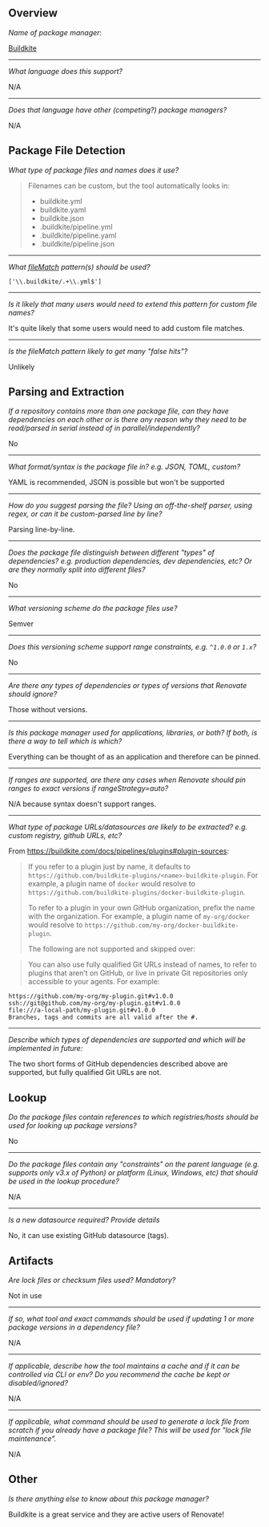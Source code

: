 ## Overview

*Name of package manager*: 

[Buildkite](https://buildkite.com/docs/pipelines/plugins)

---

*What language does this support?*

N/A

---

*Does that language have other (competing?) package managers?* 

N/A

## Package File Detection

*What type of package files and names does it use?* 

> Filenames can be custom, but the tool automatically looks in:
>
>   - buildkite.yml
>   - buildkite.yaml
>   - buildkite.json
>   - .buildkite/pipeline.yml
>   - .buildkite/pipeline.yaml
>   - .buildkite/pipeline.json

---

*What [fileMatch](https://renovatebot.com/docs/configuration-options/#filematch) pattern(s) should be used?* 

`['\\.buildkite/.+\\.yml$']`

---

*Is it likely that many users would need to extend this pattern for custom file names?*

It's quite likely that some users would need to add custom file matches.

---

*Is the fileMatch pattern likely to get many "false hits"?*

Unlikely

## Parsing and Extraction

*If a repository contains more than one package file, can they have dependencies on each other or is there any reason why they need to be read/parsed in serial instead of in parallel/independently?*

No

---

*What format/syntax is the package file in? e.g. JSON, TOML, custom?*

YAML is recommended, JSON is possible but won't be supported

---

*How do you suggest parsing the file? Using an off-the-shelf parser, using regex, or can it be custom-parsed line by line?*

Parsing line-by-line.

---

*Does the package file distinguish between different "types" of dependencies? e.g. production dependencies, dev dependencies, etc? Or are they normally split into different files?*

No

---

*What versioning scheme do the package files use?*

Semver

---

*Does this versioning scheme support range constraints, e.g. `^1.0.0` or `1.x`?*

No

---

*Are there any types of dependencies or types of versions that Renovate should ignore?*

Those without versions.

---

*Is this package manager used for applications, libraries, or both? If both, is there a way to tell which is which?*

Everything can be thought of as an application and therefore can be pinned.

---

*If ranges are supported, are there any cases when Renovate should pin ranges to exact versions if rangeStrategy=auto?*

N/A because syntax doesn't support ranges.

---

*What type of package URLs/datasources are likely to be extracted? e.g. custom registry, github URLs, etc?*

From https://buildkite.com/docs/pipelines/plugins#plugin-sources:

> If you refer to a plugin just by name, it defaults to `https://github.com/buildkite-plugins/<name>-buildkite-plugin`. For example, a plugin name of `docker` would resolve to `https://github.com/buildkite-plugins/docker-buildkite-plugin`.
>
> To refer to a plugin in your own GitHub organization, prefix the name with the organization. For example, a plugin name of `my-org/docker` would resolve to `https://github.com/my-org/docker-buildkite-plugin`.
> 
> The following are not supported and skipped over:

> You can also use fully qualified Git URLs instead of names, to refer to plugins that aren’t on GitHub, or live in private Git repositories only accessible to your agents. For example:

```
https://github.com/my-org/my-plugin.git#v1.0.0
ssh://git@github.com/my-org/my-plugin.git#v1.0.0
file:///a-local-path/my-plugin.git#v1.0.0
Branches, tags and commits are all valid after the #.
```

---

*Describe which types of dependencies are supported and which will be implemented in future:*

The two short forms of GitHub dependencies described above are supported, but fully qualified Git URLs are not.

## Lookup

*Do the package files contain references to which registries/hosts should be used for looking up package versions?*

No

---

*Do the package files contain any "constraints" on the parent language (e.g. supports only v3.x of Python) or platform (Linux, Windows, etc) that should be used in the lookup procedure?*

N/A

---

*Is a new datasource required? Provide details*

No, it can use existing GitHub datasource (tags).

## Artifacts

*Are lock files or checksum files used? Mandatory?*

Not in use

---

*If so, what tool and exact commands should be used if updating 1 or more package versions in a dependency file?*

N/A

---

*If applicable, describe how the tool maintains a cache and if it can be controlled via CLI or env? Do you recommend the cache be kept or disabled/ignored?*

N/A

---

*If applicable, what command should be used to generate a lock file from scratch if you already have a package file? This will be used for "lock file maintenance".*

N/A

## Other

*Is there anything else to know about this package manager?*

Buildkite is a great service and they are active users of Renovate!
